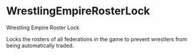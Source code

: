 # WrestlingEmpireRosterLock
Wrestling Empire Roster Lock

Locks the rosters of all federations in the game to prevent wrestlers from being automatically traded.